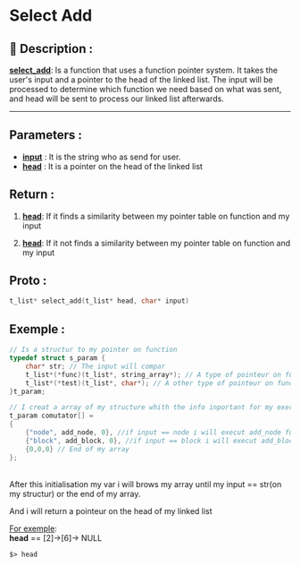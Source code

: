 # Select Add

## 📝 Description :
<u>**select_add**</u>: Is a function that uses a function pointer system. It takes the user's input and a pointer to the head of the linked list. The input will be processed to determine which function we need based on what was sent, and head will be sent to process our linked list afterwards.

---
## Parameters :
- <u>**input**</u> : It is the string who as send for user.
- <u>**head**</u> : It is a pointer on the head of the linked list

## Return :
1. <u>**head**</u>: If it finds a similarity between my pointer table on function and my input

2. <u>**head**</u>: If it not finds a similarity between my pointer table on function and my input

## Proto :
```c
t_list* select_add(t_list* head, char* input)
```

## Exemple : 

```c
// Is a structur to my pointer on function
typedef struct s_param {
    char* str; // The input will compar
    t_list*(*func)(t_list*, string_array*); // A type of pointeur on function
    t_list*(*test)(t_list*, char*); // A other type of pointeur on function
}t_param;

// I creat a array of my structure whith the info inportant for my exercise
t_param comutator[] =
{
    {"node", add_node, 0}, //if input == node i will execut add_node function
    {"block", add_block, 0}, //if input == block i will execut add_block function
    {0,0,0} // End of my array 
};
```
<br>
After this initialisation my var i will brows my array until my input == str(on my structur) or the end of my array.

And i will return a pointeur on the head of my linked list

<u>For exemple</u>: <br>
**head** == [2]->[6]-> NULL

```$> head```
